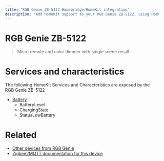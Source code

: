 ```yaml
---
title: "RGB Genie ZB-5122 Homebridge/HomeKit integration"
description: "Add HomeKit support to your RGB Genie ZB-5122, using Homebridge, Zigbee2MQTT and homebridge-z2m."
---
```

<!---
This file has been GENERATED using src/docgen/docgen.ts
DO NOT EDIT THIS FILE MANUALLY!
-->
# RGB Genie ZB-5122
> Micro remote and color dimmer with single scene recall


# Services and characteristics
The following HomeKit Services and Characteristics are exposed by
the RGB Genie ZB-5122

* [Battery](../../battery.md)
  * BatteryLevel
  * ChargingState
  * StatusLowBattery


# Related
* [Other devices from RGB Genie](../index.md#rgb_genie)
* [Zigbee2MQTT documentation for this device](https://www.zigbee2mqtt.io/devices/ZB-5122.html)